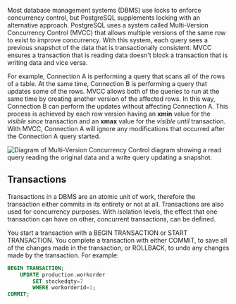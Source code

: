 Most database management systems (DBMS) use locks to enforce concurrency control, but PostgreSQL supplements locking with an alternative approach. PostgreSQL uses a system called Multi-Version Concurrency Control (MVCC) that allows multiple versions of the same row to exist to improve concurrency. With this system, each query sees a previous snapshot of the data that is transactionally consistent. MVCC ensures a transaction that is reading data doesn't block a transaction that is writing data and vice versa.

For example, Connection A is performing a query that scans all of the rows of a table. At the same time, Connection B is performing a query that updates some of the rows. MVCC allows both of the queries to run at the same time by creating another version of the affected rows. In this way, Connection B can perform the updates without affecting Connection A. This process is achieved by each row version having an **xmin** value for the *visible since* transaction and an **xmax** value for the *visible until* transaction. With MVCC, Connection A will ignore any modifications that occurred after the Connection A query started.

![Diagram of Multi-Version Concurrency Control diagram showing a read query reading the original data and a write query updating a snapshot.](../media/2-multi-version-concurrency-control.png)

## Transactions

Transactions in a DBMS are an atomic unit of work, therefore the transaction either commits in its entirety or not at all. Transactions are also used for concurrency purposes. With isolation levels, the effect that one transaction can have on other, concurrent transactions, can be defined.

You start a transaction with a BEGIN TRANSACTION or START TRANSACTION. You complete a transaction with either COMMIT, to save all of the changes made in the transaction, or ROLLBACK, to undo any changes made by the transaction. For example:

```sql
BEGIN TRANSACTION;
    UPDATE production.workorder
        SET stockedqty=7
        WHERE workorderid=1;
COMMIT;
```
